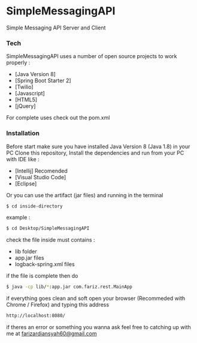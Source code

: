 # SimpleMessagingAPI

Simple Messaging API Server and Client

### Tech

SimpleMessagingAPI uses a number of open source projects to work properly :

* [Java Version 8]
* [Spring Boot Starter 2] 
* [Twilio] 
* [Javascript] 
* [HTML5] 
* [jQuery] 

For complete uses check out the pom.xml

### Installation

Before start make sure you have installed Java Version 8 (Java 1.8) in your PC
Clone this repository, Install the dependencies and run from your PC with IDE like :

* [Intellij] Recomended
* [Visual Studio Code]
* [Eclipse]

Or you can use the artifact (jar files) and running in the terminal 
```sh
$ cd inside-directory
```
example :
```sh
$ cd Desktop/SimpleMessagingAPI
```

check the file inside must contains :
- lib folder
- app.jar files
- logback-spring.xml files

if the file is complete then do
```sh
$ java -cp lib/*:app.jar com.fariz.rest.MainApp
```

if everything goes clean and soft open your browser (Recommeded with Chrome / Firefox) and typing this address
```sh
http://localhost:8080/
```

if theres an error or something you wanna ask feel free to catching up with me at farizardiansyah60@gmail.com


